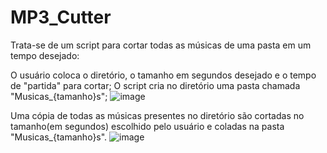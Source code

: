 # MP3_Cutter

Trata-se de um script para cortar todas as músicas de uma pasta em um tempo desejado:

O usuário coloca o diretório, o tamanho em segundos desejado e o tempo de "partida" para cortar;
O script cria no diretório uma pasta chamada "Musicas_{tamanho}s";
![image](https://user-images.githubusercontent.com/45895132/151720736-1ea04cee-037b-478b-8979-1aaed51cdaee.png)

Uma cópia de todas as músicas presentes no diretório são cortadas no tamanho(em segundos) escolhido pelo usuário e coladas na pasta "Musicas_{tamanho}s".
![image](https://user-images.githubusercontent.com/45895132/151720756-82695573-61b5-4599-9afb-0a1a5dd6d968.png)
